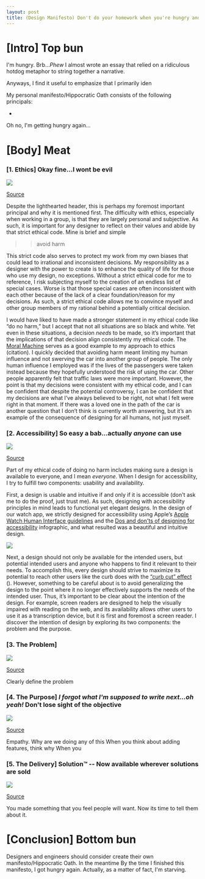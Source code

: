 ```yaml
---
layout: post
title: (Design Manifesto) Don't do your homework when you're hungry and here's why 
---
```


# [Intro] Top bun

I'm hungry. Brb...*Phew* I almost wrote an essay that relied on a ridiculous hotdog metaphor to string together a narrative.

Anyways, I find it useful to emphasize that I primarily iden

My personal manifesto/Hippocratic Oath consists of the following principals:

- 
Oh no, I'm getting hungry again...

# [Body] Meat
### [1. Ethics] Okay fine...I wont be evil
![](/img/Ethics.jpg)

[Source](https://www.google.com/url?sa=t&rct=j&q=&esrc=s&source=web&cd=16&cad=rja&uact=8&ved=2ahUKEwic_raFx4XfAhWDTN8KHZLLD34QFjAPegQIABAB&url=https%3A%2F%2Fwww.123rf.com%2Fphoto_37665467_businessman.html&usg=AOvVaw00b5vA55Tv9pRnF_brliKI)

Despite the lighthearted header, this is perhaps my foremost important principal and why it is mentioned first. The difficulty with ethics, especially when working in a group, is that they are largely personal and subjective. As such, it is important for any designer to reflect on their values and abide by that strict ethical code. Mine is brief and simple

>> avoid harm

This strict code also serves to protect my work from my own biases that could lead to irrational and inconsistent decisions. My responsibility as a designer with the power to create is to enhance the quality of life for those who use my design, no exceptions. Without a strict ethical code for me to reference, I risk subjecting myself to the creation of an endless list of special cases. Worse is that those special cases are often inconsistent with each other because of the lack of a clear foundation/reason for my decisions. As such, a strict ethical code allows me to convince myself and other group members of my rational behind a potentially critical decision.

I would have liked to have made a stronger statement in my ethical code like “do no harm,” but I accept that not all situations are so black and white. Yet even in these situations, a decision *needs* to be made, so it’s important that the implications of that decision align consistently my ethical code. The [Moral Machine](http://moralmachine.mit.edu) serves as a good example to my approach to ethics (citation). I quickly decided that avoiding harm meant limiting my human influence and not swerving the car into another group of people. The only human influence I employed was if the lives of the passengers were taken instead because they hopefully understood the risk of using the car. Other people apparently felt that traffic laws were more important. However, the point is that my decisions were consistent with my ethical code, and I can be confident that despite the potential controversy, I can be confident that my decisions are what I’ve always believed to be right, not what I felt were right in that moment. If there was a loved one in the path of the car is another question that I don’t think is currently worth answering, but it’s an example of the consequence of designing for all humans, not just myself.

### [2. Accessibility] So easy a bab...actually *anyone* can use
![](/img/Accessibility.jpg)

[Source](https://www.google.com/url?sa=i&rct=j&q=&esrc=s&source=images&cd=&cad=rja&uact=8&ved=2ahUKEwiQlK6Rw4XfAhXhct8KHQYqDPgQjRx6BAgBEAU&url=https%3A%2F%2Fwww.ilovepdf.com%2Ffeatures&psig=AOvVaw1-c9w4DI5pvNUEbi6Dw1sC&ust=1543990527847852)

Part of my ethical code of doing no harm includes making sure a design is available to everyone, and I mean *everyone*. When I design for accessibility, I try to fulfill two components:  usability and availability. 

First, a design is usable and intuitive if and only if it is accessible (don't ask me to do the proof, just trust me). As such, designing with accessibility principles in mind leads to functional yet elegant designs. In the design of our watch app, we strictly designed for accessibility using Apple’s [Apple Watch Human Interface guidelines](https://developer.apple.com/design/human-interface-guidelines/watchos/overview/themes/) and the [Dos and don'ts of designing for accessibility](https://www.google.com/url?q=https%3A%2F%2Fglow.williams.edu%2Ffiles%2F133121172%2Fdownload%3Fdownload_frd%3D1&sa=D&sntz=1&usg=AFQjCNETPD8zlkhx97yLnOXTp0N6UcqlCA) infographic, and what resulted was a beautiful and intuitive design. 

![](/img/Accessibility1.png)

Next, a design should not only be available for the intended users, but potential intended users and anyone who happens to find it relevant to their needs. To accomplish this, every design should strive to maximize its potential to reach other users like the curb does with the [“curb cut” effect](https://theblog.adobe.com/design-with-accessibility-in-mind-the-pour-methodology/) (). However, something to be careful about is to avoid generalizing the design to the point where it no longer effectively supports the needs of the intended user. Thus, it’s important to be clear about the intention of the design. For example, screen readers are designed to help the visually impaired with reading on the web, and its availability allows other users to use it as a transcription device, but it is first and foremost a screen reader. I discover the intention of design by exploring its two components: the problem and the purpose.

### [3. The Problem] 
![](/img/Problem.gif)

[Source](https://www.google.com/url?sa=i&rct=j&q=&esrc=s&source=images&cd=&cad=rja&uact=8&ved=2ahUKEwi3ov2yx4XfAhWxUt8KHdY0CC8QjRx6BAgBEAU&url=https%3A%2F%2Fwww.memecenter.com%2Ffun%2F632766%2Fwhat-seems-to-be-the-officer-problem&psig=AOvVaw26UdqXX638761JMtkLL2ZD&ust=1543991689159057)

Clearly define the problem
### [4. The Purpose] *I forgot what I'm supposed to write next...oh yeah!* Don't lose sight of the objective
![](/img/Purpose.jpg)

[Source](https://www.google.com/url?sa=i&rct=j&q=&esrc=s&source=images&cd=&cad=rja&uact=8&ved=2ahUKEwjUsIPQx4XfAhWCmOAKHSG7BEcQjRx6BAgBEAU&url=http%3A%2F%2Fwww.expatmakeupaddict.com%2F2015%2F08%2Fwhat-am-i-doing-blogger-identity-crisis.html&psig=AOvVaw0RARuhwybGcVcaPwjtgt2V&ust=1543991750191968)

Empathy. 
Why are we doing any of this
When you think about adding features, think why
When you 
### [5. The Delivery] Solution™ -- Now available wherever solutions are sold
![](/img/Delivery.png)

[Source](https://www.google.com/url?sa=i&rct=j&q=&esrc=s&source=images&cd=&cad=rja&uact=8&ved=2ahUKEwj108H0x4XfAhVhhOAKHcryCMwQjRx6BAgBEAU&url=https%3A%2F%2Fknowyourmeme.com%2Fphotos%2F947750-spongebob-s-hype-stand&psig=AOvVaw2yDvWTC78fkarV1mUiSRTF&ust=1543991826704237)

You made something that you feel people will want. Now its time to tell them about it.

# [Conclusion] Bottom bun

Designers and engineers should consider create their own manifesto/Hippocratic Oath. In the meantime By the time I finished this manifesto, I got hungry again. Actually, as a matter of fact, I'm starving.  
